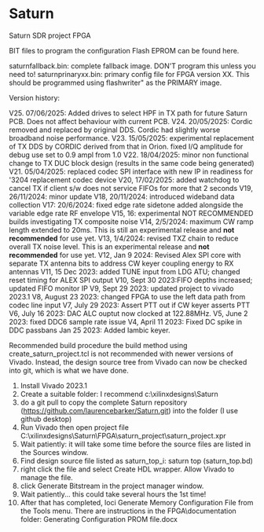 # Saturn
Saturn SDR project FPGA 

BIT files to program the configuration Flash EPROM can be found here. 

saturnfallback.bin: complete fallback image. DON'T program this unless you need to!
saturnprinaryxx.bin: primary config file for FPGA version XX. This should be programmed using flashwriter" as the PRIMARY image. 

Version history:


V25. 07/06/2025: Added drives to select HPF in TX path for future Saturn PCB. Does not affect behaviour with current PCB. 
V24. 20/05/2025: Cordic removed and replaced by original DDS. Cordic had slightly worse broadband noise performance. 
V23. 15/05/2025: experimental replacement of TX DDS by CORDIC derived from that in Orion. fixed I/Q amplitude for debug use set to 0.9 ampl from 1.0
V22. 18/04/2025: minor non functional change to TX DUC block design (results in the same code being generated)
V21. 05/04/2025: replaced codec SPI interface with new IP in readiness for '3204 replacement codec device
V20, 17/02/2025: added watchdog to cancel TX if client s/w does not service FIFOs for more that 2 seconds
V19, 26/11/2024: minor update
V18, 20/11/2024: introduced wideband data collection
V17: 20/6/2024: fixed edge rate sidetone added alongside the variable edge rate RF envelope
V15, 16: experimental NOT RECOMMENDED builds investigating TX composite noise
V14, 2/5/2024: maximum CW ramp length extended to 20ms. This is still an experimental release and **not recommended** for use yet.
V13, 1/4/2024: revised TXZ chain to reduce overall TX noise level. This is an experimental release and **not recommended** for use yet.
V12, Jan 9 2024:  Revised Alex SPI core with separate TX antenna bits to address CW keyer coupling energy to RX antennas
V11, 15 Dec 2023: added TUNE input from LDG ATU; changed reset timing for ALEX SPI output
V10, Sept 30 2023:FIFO depths increased; updated FIFO monitor IP
V9, Sept 29 2023: updated project to vivado 2023.1
V8, August 23 2023: changed FPGA to use the left data path from codec line input
V7, July 29 2023: Assert PTT out if CW keyer asserts PTT
V6, July 16 2023: DAC ALC ouptut now clocked at 122.88MHz.
V5, June 2 2023: fixed DDC6 sample rate issue
V4, April 11 2023: Fixed DC spike in DDC passbans
    Jan 25 2023: Added Iambic keyer.


Recommended build procedure
the build method using create_saturn_project.tcl is not recommended with newer versions of Vivado.
Instead, the design source tree from Vivado can now be checked into git, which is what we have done. 

1. Install Vivado 2023.1
2. Create a suitable folder: I recommend c:\xilinxdesigns\Saturn
3. do a git pull to copy the complete Saturn repository (https://github.com/laurencebarker/Saturn.git) into the folder (I use github desktop)
4. Run Vivado then open project file C:\xilinxdesigns\Saturn\FPGA\saturn_project\saturn_project.xpr
5. Wait patiently: it will take some time before the source files are listed in the Sources window.
6. Find design source file listed as saturn_top_i: saturn top (saturn_top.bd)
7. right click the file and select Create HDL wrapper. Allow Vivado to manage the file. 
8. click Generate Bitstream in the project manager window.
9. Wait patiently... this could take several hours the 1st time!
10. After that has completed, loci Generate Memory Configuration File from the Tools menu. There are instructions in the FPGA\documentation folder: Generating Configuration PROM file.docx 

